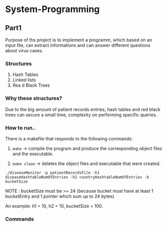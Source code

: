 # System-Programming

## Part1
Purpose of ths project is to implement a programm, which based on an input file, can extract informations and can answer different questions about virus cases. 

### Structures
1. Hash Tables
2. Linked lists
3. Rea d Black Trees

### Why these structures?
Due to the big amount of patient records entries, hash tables and red black trees can secure a small time, complexity on performing specific queries.

### How to run..
There is a makefile that responds to the following commands:

  1. ```make``` -> compile the program and produce the corresponding object files and the executable.

  2. ```make clean``` -> deletes the object files and executable that were created.

```./diseaseMonitor -p patientRecordsFile -h1 diseaseHashtableNumOfEntries -h2 countryHashtableNumOfEntries -b bucketSize```

NOTE : bucketSize must be >= 24 (because bucket must have at least 1 bucketEntry and 1 pointer which sum up to 24 bytes)

An example: h1 = 10, h2 = 10, bucketSize = 100.   

### Commands
